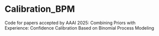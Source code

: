 # Calibration_BPM
Code for papers accepted by AAAI 2025: Combining Priors with Experience: Confidence Calibration Based on Binomial Process Modeling
